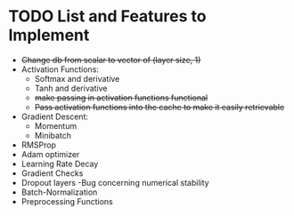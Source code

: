 # TODO List and Features to Implement

- ~~Change db from scalar to vector of (layer size, 1)~~
- Activation Functions:
    - Softmax and derivative
    - Tanh and derivative
    - ~~make passing in activation functions functional~~
    - ~~Pass activation functions into the cache to make it easily retrievable~~
- Gradient Descent:
    - Momentum
    - Minibatch
- RMSProp
- Adam optimizer
- Learning Rate Decay
- Gradient Checks
- Dropout layers
    -Bug concerning numerical stability
- Batch-Normalization
- Preprocessing Functions
